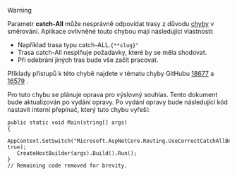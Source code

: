 > [!WARNING]
> Parametr **catch-All** může nesprávně odpovídat trasy z důvodu [chyby](https://github.com/dotnet/aspnetcore/issues/18677) v směrování. Aplikace ovlivněné touto chybou mají následující vlastnosti:
>
> * Například trasa typu catch-ALL.`{**slug}"`
> * Trasa catch-All nesplňuje požadavky, které by se měla shodovat.
> * Při odebrání jiných tras bude vše začít pracovat.
>
> Příklady přístupů k této chybě najdete v tématu chyby GitHubu [18677](https://github.com/dotnet/aspnetcore/issues/18677) a [16579](https://github.com/dotnet/aspnetcore/issues/16579) .
>
> Pro tuto chybu se plánuje oprava pro výslovný souhlas. Tento dokument bude aktualizován po vydání opravy. Po vydání opravy bude následující kód nastavit interní přepínač, který tuto chybu vyřeší:
>
>```
>public static void Main(string[] args)
>{
>    AppContext.SetSwitch("Microsoft.AspNetCore.Routing.UseCorrectCatchAllBehavior", true);
>    CreateHostBuilder(args).Build().Run();
>}
>// Remaining code removed for brevity.
>```